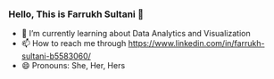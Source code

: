 ### Hello, This is Farrukh Sultani 👋

- 🌱 I’m currently learning about Data Analytics and Visualization
- 📫 How to reach me through https://www.linkedin.com/in/farrukh-sultani-b5583060/
- 😄 Pronouns: She, Her, Hers
<!--
**FarrukhSultani/FarrukhSultani** is a ✨ _special_ ✨ repository because its `README.md` (this file) appears on your GitHub profile.

Here are some ideas to get you started


-->
